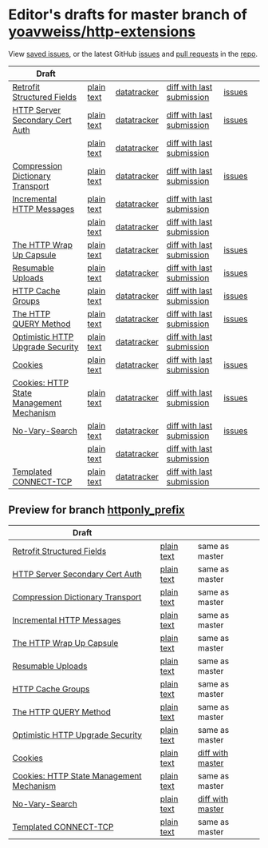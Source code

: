 # Editor's drafts for master branch of [yoavweiss/http-extensions](https://github.com/yoavweiss/http-extensions)

View [saved issues](issues.html), or the latest GitHub [issues](https://github.com/yoavweiss/http-extensions/issues) and [pull requests](https://github.com/yoavweiss/http-extensions/pulls) in the [repo](https://github.com/yoavweiss/http-extensions).

| Draft |     |     |     |     |     |
| ----- | --- | --- | --- | --- | --- |
| [Retrofit Structured Fields](./draft-ietf-httpbis-retrofit.html "Retrofit Structured Fields for HTTP (HTML)") | [plain text](./draft-ietf-httpbis-retrofit.txt "Retrofit Structured Fields for HTTP (Text)") | [datatracker](https://datatracker.ietf.org/doc/draft-ietf-httpbis-retrofit "Datatracker for draft-ietf-httpbis-retrofit") | [diff with last submission](https://author-tools.ietf.org/api/iddiff?doc_1=draft-ietf-httpbis-retrofit&url_2=https://yoavweiss.github.io/http-extensions/draft-ietf-httpbis-retrofit.txt) | [issues](https://github.com/yoavweiss/http-extensions/labels/retrofit) |
| [HTTP Server Secondary Cert Auth](./draft-ietf-httpbis-secondary-server-certs.html "Secondary Certificate Authentication of HTTP Servers (HTML)") | [plain text](./draft-ietf-httpbis-secondary-server-certs.txt "Secondary Certificate Authentication of HTTP Servers (Text)") | [datatracker](https://datatracker.ietf.org/doc/draft-ietf-httpbis-secondary-server-certs "Datatracker for draft-ietf-httpbis-secondary-server-certs") | [diff with last submission](https://author-tools.ietf.org/api/iddiff?doc_1=draft-ietf-httpbis-secondary-server-certs&url_2=https://yoavweiss.github.io/http-extensions/draft-ietf-httpbis-secondary-server-certs.txt) | [issues](https://github.com/yoavweiss/http-extensions/labels/secondary-server-certs) |
| [](./rfc6265bis.html " (HTML)") | [plain text](./rfc6265bis.txt " (Text)") | [datatracker](https://datatracker.ietf.org/doc/rfc6265bis "Datatracker for rfc6265bis") | [diff with last submission](https://author-tools.ietf.org/api/iddiff?doc_1=rfc6265bis&url_2=https://yoavweiss.github.io/http-extensions/rfc6265bis.txt) |  |
| [Compression Dictionary Transport](./draft-ietf-httpbis-compression-dictionary.html "Compression Dictionary Transport (HTML)") | [plain text](./draft-ietf-httpbis-compression-dictionary.txt "Compression Dictionary Transport (Text)") | [datatracker](https://datatracker.ietf.org/doc/draft-ietf-httpbis-compression-dictionary "Datatracker for draft-ietf-httpbis-compression-dictionary") | [diff with last submission](https://author-tools.ietf.org/api/iddiff?doc_1=draft-ietf-httpbis-compression-dictionary&url_2=https://yoavweiss.github.io/http-extensions/draft-ietf-httpbis-compression-dictionary.txt) | [issues](https://github.com/yoavweiss/http-extensions/labels/compression-dictionary) |
| [Incremental HTTP Messages](./draft-ietf-httpbis-incremental.html "Incremental HTTP Messages (HTML)") | [plain text](./draft-ietf-httpbis-incremental.txt "Incremental HTTP Messages (Text)") | [datatracker](https://datatracker.ietf.org/doc/draft-ietf-httpbis-incremental "Datatracker for draft-ietf-httpbis-incremental") | [diff with last submission](https://author-tools.ietf.org/api/iddiff?doc_1=draft-ietf-httpbis-incremental&url_2=https://yoavweiss.github.io/http-extensions/draft-ietf-httpbis-incremental.txt) |  |
| [](./rfc7238bis.html " (HTML)") | [plain text](./rfc7238bis.txt " (Text)") | [datatracker](https://datatracker.ietf.org/doc/rfc7238bis "Datatracker for rfc7238bis") | [diff with last submission](https://author-tools.ietf.org/api/iddiff?doc_1=rfc7238bis&url_2=https://yoavweiss.github.io/http-extensions/rfc7238bis.txt) |  |
| [The HTTP Wrap Up Capsule](./draft-ietf-httpbis-wrap-up.html "The HTTP Wrap Up Capsule (HTML)") | [plain text](./draft-ietf-httpbis-wrap-up.txt "The HTTP Wrap Up Capsule (Text)") | [datatracker](https://datatracker.ietf.org/doc/draft-ietf-httpbis-wrap-up "Datatracker for draft-ietf-httpbis-wrap-up") | [diff with last submission](https://author-tools.ietf.org/api/iddiff?doc_1=draft-ietf-httpbis-wrap-up&url_2=https://yoavweiss.github.io/http-extensions/draft-ietf-httpbis-wrap-up.txt) | [issues](https://github.com/yoavweiss/http-extensions/labels/wrap-up) |
| [Resumable Uploads](./draft-ietf-httpbis-resumable-upload.html "Resumable Uploads for HTTP (HTML)") | [plain text](./draft-ietf-httpbis-resumable-upload.txt "Resumable Uploads for HTTP (Text)") | [datatracker](https://datatracker.ietf.org/doc/draft-ietf-httpbis-resumable-upload "Datatracker for draft-ietf-httpbis-resumable-upload") | [diff with last submission](https://author-tools.ietf.org/api/iddiff?doc_1=draft-ietf-httpbis-resumable-upload&url_2=https://yoavweiss.github.io/http-extensions/draft-ietf-httpbis-resumable-upload.txt) | [issues](https://github.com/yoavweiss/http-extensions/labels/resumable-upload) |
| [HTTP Cache Groups](./draft-ietf-httpbis-cache-groups.html "HTTP Cache Groups (HTML)") | [plain text](./draft-ietf-httpbis-cache-groups.txt "HTTP Cache Groups (Text)") | [datatracker](https://datatracker.ietf.org/doc/draft-ietf-httpbis-cache-groups "Datatracker for draft-ietf-httpbis-cache-groups") | [diff with last submission](https://author-tools.ietf.org/api/iddiff?doc_1=draft-ietf-httpbis-cache-groups&url_2=https://yoavweiss.github.io/http-extensions/draft-ietf-httpbis-cache-groups.txt) | [issues](https://github.com/yoavweiss/http-extensions/labels/cache-groups) |
| [The HTTP QUERY Method](./draft-ietf-httpbis-safe-method-w-body.html "The HTTP QUERY Method (HTML)") | [plain text](./draft-ietf-httpbis-safe-method-w-body.txt "The HTTP QUERY Method (Text)") | [datatracker](https://datatracker.ietf.org/doc/draft-ietf-httpbis-safe-method-w-body "Datatracker for draft-ietf-httpbis-safe-method-w-body") | [diff with last submission](https://author-tools.ietf.org/api/iddiff?doc_1=draft-ietf-httpbis-safe-method-w-body&url_2=https://yoavweiss.github.io/http-extensions/draft-ietf-httpbis-safe-method-w-body.txt) | [issues](https://github.com/yoavweiss/http-extensions/labels/query-method) |
| [Optimistic HTTP Upgrade Security](./draft-ietf-httpbis-optimistic-upgrade.html "Security Considerations for Optimistic Protocol Transitions in HTTP/1.1 (HTML)") | [plain text](./draft-ietf-httpbis-optimistic-upgrade.txt "Security Considerations for Optimistic Protocol Transitions in HTTP/1.1 (Text)") | [datatracker](https://datatracker.ietf.org/doc/draft-ietf-httpbis-optimistic-upgrade "Datatracker for draft-ietf-httpbis-optimistic-upgrade") | [diff with last submission](https://author-tools.ietf.org/api/iddiff?doc_1=draft-ietf-httpbis-optimistic-upgrade&url_2=https://yoavweiss.github.io/http-extensions/draft-ietf-httpbis-optimistic-upgrade.txt) |  |
| [Cookies](./draft-ietf-httpbis-layered-cookies.html "Cookies: HTTP State Management Mechanism (HTML)") | [plain text](./draft-ietf-httpbis-layered-cookies.txt "Cookies: HTTP State Management Mechanism (Text)") | [datatracker](https://datatracker.ietf.org/doc/draft-ietf-httpbis-layered-cookies "Datatracker for draft-ietf-httpbis-layered-cookies") | [diff with last submission](https://author-tools.ietf.org/api/iddiff?doc_1=draft-ietf-httpbis-layered-cookies&url_2=https://yoavweiss.github.io/http-extensions/draft-ietf-httpbis-layered-cookies.txt) | [issues](https://github.com/yoavweiss/http-extensions/labels/cookies) |
| [Cookies: HTTP State Management Mechanism](./draft-ietf-httpbis-rfc6265bis.html "Cookies: HTTP State Management Mechanism (HTML)") | [plain text](./draft-ietf-httpbis-rfc6265bis.txt "Cookies: HTTP State Management Mechanism (Text)") | [datatracker](https://datatracker.ietf.org/doc/draft-ietf-httpbis-rfc6265bis "Datatracker for draft-ietf-httpbis-rfc6265bis") | [diff with last submission](https://author-tools.ietf.org/api/iddiff?doc_1=draft-ietf-httpbis-rfc6265bis&url_2=https://yoavweiss.github.io/http-extensions/draft-ietf-httpbis-rfc6265bis.txt) | [issues](https://github.com/yoavweiss/http-extensions/labels/6265bis) |
| [No-Vary-Search](./draft-ietf-httpbis-no-vary-search.html "The No-Vary-Search HTTP Response Header Field (HTML)") | [plain text](./draft-ietf-httpbis-no-vary-search.txt "The No-Vary-Search HTTP Response Header Field (Text)") | [datatracker](https://datatracker.ietf.org/doc/draft-ietf-httpbis-no-vary-search "Datatracker for draft-ietf-httpbis-no-vary-search") | [diff with last submission](https://author-tools.ietf.org/api/iddiff?doc_1=draft-ietf-httpbis-no-vary-search&url_2=https://yoavweiss.github.io/http-extensions/draft-ietf-httpbis-no-vary-search.txt) | [issues](https://github.com/yoavweiss/http-extensions/labels/no-vary-search) |
| [](./rfc5987bis.html " (HTML)") | [plain text](./rfc5987bis.txt " (Text)") | [datatracker](https://datatracker.ietf.org/doc/rfc5987bis "Datatracker for rfc5987bis") | [diff with last submission](https://author-tools.ietf.org/api/iddiff?doc_1=rfc5987bis&url_2=https://yoavweiss.github.io/http-extensions/rfc5987bis.txt) |  |
| [Templated CONNECT-TCP](./draft-ietf-httpbis-connect-tcp.html "Template-Driven HTTP CONNECT Proxying for TCP (HTML)") | [plain text](./draft-ietf-httpbis-connect-tcp.txt "Template-Driven HTTP CONNECT Proxying for TCP (Text)") | [datatracker](https://datatracker.ietf.org/doc/draft-ietf-httpbis-connect-tcp "Datatracker for draft-ietf-httpbis-connect-tcp") | [diff with last submission](https://author-tools.ietf.org/api/iddiff?doc_1=draft-ietf-httpbis-connect-tcp&url_2=https://yoavweiss.github.io/http-extensions/draft-ietf-httpbis-connect-tcp.txt) |  |

## Preview for branch [httponly_prefix](httponly_prefix)

| Draft |     |     |     |
| ----- | --- | --- | --- |
| [Retrofit Structured Fields](httponly_prefix/draft-ietf-httpbis-retrofit.html "Retrofit Structured Fields for HTTP (HTML)") | [plain text](httponly_prefix/draft-ietf-httpbis-retrofit.txt "Retrofit Structured Fields for HTTP (Text)") | same as master |
| [HTTP Server Secondary Cert Auth](httponly_prefix/draft-ietf-httpbis-secondary-server-certs.html "Secondary Certificate Authentication of HTTP Servers (HTML)") | [plain text](httponly_prefix/draft-ietf-httpbis-secondary-server-certs.txt "Secondary Certificate Authentication of HTTP Servers (Text)") | same as master |
| [Compression Dictionary Transport](httponly_prefix/draft-ietf-httpbis-compression-dictionary.html "Compression Dictionary Transport (HTML)") | [plain text](httponly_prefix/draft-ietf-httpbis-compression-dictionary.txt "Compression Dictionary Transport (Text)") | same as master |
| [Incremental HTTP Messages](httponly_prefix/draft-ietf-httpbis-incremental.html "Incremental HTTP Messages (HTML)") | [plain text](httponly_prefix/draft-ietf-httpbis-incremental.txt "Incremental HTTP Messages (Text)") | same as master |
| [The HTTP Wrap Up Capsule](httponly_prefix/draft-ietf-httpbis-wrap-up.html "The HTTP Wrap Up Capsule (HTML)") | [plain text](httponly_prefix/draft-ietf-httpbis-wrap-up.txt "The HTTP Wrap Up Capsule (Text)") | same as master |
| [Resumable Uploads](httponly_prefix/draft-ietf-httpbis-resumable-upload.html "Resumable Uploads for HTTP (HTML)") | [plain text](httponly_prefix/draft-ietf-httpbis-resumable-upload.txt "Resumable Uploads for HTTP (Text)") | same as master |
| [HTTP Cache Groups](httponly_prefix/draft-ietf-httpbis-cache-groups.html "HTTP Cache Groups (HTML)") | [plain text](httponly_prefix/draft-ietf-httpbis-cache-groups.txt "HTTP Cache Groups (Text)") | same as master |
| [The HTTP QUERY Method](httponly_prefix/draft-ietf-httpbis-safe-method-w-body.html "The HTTP QUERY Method (HTML)") | [plain text](httponly_prefix/draft-ietf-httpbis-safe-method-w-body.txt "The HTTP QUERY Method (Text)") | same as master |
| [Optimistic HTTP Upgrade Security](httponly_prefix/draft-ietf-httpbis-optimistic-upgrade.html "Security Considerations for Optimistic Protocol Transitions in HTTP/1.1 (HTML)") | [plain text](httponly_prefix/draft-ietf-httpbis-optimistic-upgrade.txt "Security Considerations for Optimistic Protocol Transitions in HTTP/1.1 (Text)") | same as master |
| [Cookies](httponly_prefix/draft-ietf-httpbis-layered-cookies.html "Cookies: HTTP State Management Mechanism (HTML)") | [plain text](httponly_prefix/draft-ietf-httpbis-layered-cookies.txt "Cookies: HTTP State Management Mechanism (Text)") | [diff with master](https://author-tools.ietf.org/api/iddiff?url_1=https://yoavweiss.github.io/http-extensions/draft-ietf-httpbis-layered-cookies.txt&url_2=https://yoavweiss.github.io/http-extensions/httponly_prefix/draft-ietf-httpbis-layered-cookies.txt) |
| [Cookies: HTTP State Management Mechanism](httponly_prefix/draft-ietf-httpbis-rfc6265bis.html "Cookies: HTTP State Management Mechanism (HTML)") | [plain text](httponly_prefix/draft-ietf-httpbis-rfc6265bis.txt "Cookies: HTTP State Management Mechanism (Text)") | same as master |
| [No-Vary-Search](httponly_prefix/draft-ietf-httpbis-no-vary-search.html "The No-Vary-Search HTTP Response Header Field (HTML)") | [plain text](httponly_prefix/draft-ietf-httpbis-no-vary-search.txt "The No-Vary-Search HTTP Response Header Field (Text)") | [diff with master](https://author-tools.ietf.org/api/iddiff?url_1=https://yoavweiss.github.io/http-extensions/draft-ietf-httpbis-no-vary-search.txt&url_2=https://yoavweiss.github.io/http-extensions/httponly_prefix/draft-ietf-httpbis-no-vary-search.txt) |
| [Templated CONNECT-TCP](httponly_prefix/draft-ietf-httpbis-connect-tcp.html "Template-Driven HTTP CONNECT Proxying for TCP (HTML)") | [plain text](httponly_prefix/draft-ietf-httpbis-connect-tcp.txt "Template-Driven HTTP CONNECT Proxying for TCP (Text)") | same as master |

